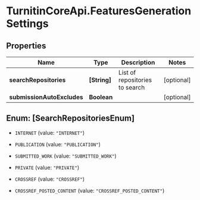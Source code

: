 # TurnitinCoreApi.FeaturesGenerationSettings

## Properties

Name | Type | Description | Notes
------------ | ------------- | ------------- | -------------
**searchRepositories** | **[String]** | List of repositories to search | [optional] 
**submissionAutoExcludes** | **Boolean** |  | [optional] 



## Enum: [SearchRepositoriesEnum]


* `INTERNET` (value: `"INTERNET"`)

* `PUBLICATION` (value: `"PUBLICATION"`)

* `SUBMITTED_WORK` (value: `"SUBMITTED_WORK"`)

* `PRIVATE` (value: `"PRIVATE"`)

* `CROSSREF` (value: `"CROSSREF"`)

* `CROSSREF_POSTED_CONTENT` (value: `"CROSSREF_POSTED_CONTENT"`)





